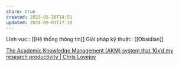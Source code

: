 ```yaml
---
share: true
created: 2023-05-26T14:51
updated: 2024-09-01T17:10
---
```

Lĩnh vực:: [[Hệ thống thông tin]]
Giải pháp kỹ thuật:: [[Obsidian]]

[The Academic Knowledge Management (AKM) system that 10x’d my research productivity | Chris Lovejoy](https://www.chrislovejoy.me/akm)
